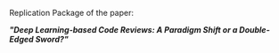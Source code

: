 Replication Package of the paper:

<strong><em>"Deep Learning-based Code Reviews: A Paradigm Shift or a Double-Edged Sword?"</em></strong>
